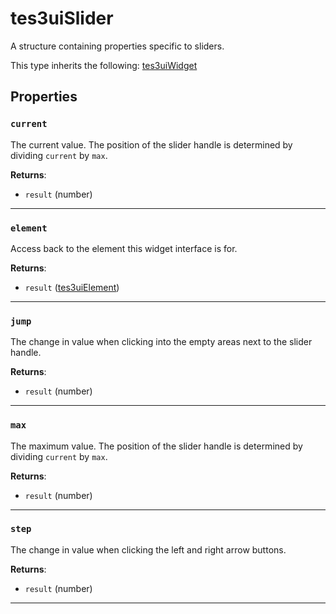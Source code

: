 <!---
	This file is autogenerated. Do not edit this file manually. Your changes will be ignored.
	More information: https://github.com/MWSE/MWSE/tree/master/docs
-->

# tes3uiSlider

A structure containing properties specific to sliders.

This type inherits the following: [tes3uiWidget](../../types/tes3uiWidget)
## Properties

### `current`
<div class="search_terms" style="display: none">current</div>

The current value. The position of the slider handle is determined by dividing `current` by `max`.

**Returns**:

* `result` (number)

***

### `element`
<div class="search_terms" style="display: none">element</div>

Access back to the element this widget interface is for.

**Returns**:

* `result` ([tes3uiElement](../../types/tes3uiElement))

***

### `jump`
<div class="search_terms" style="display: none">jump</div>

The change in value when clicking into the empty areas next to the slider handle.

**Returns**:

* `result` (number)

***

### `max`
<div class="search_terms" style="display: none">max</div>

The maximum value. The position of the slider handle is determined by dividing `current` by `max`.

**Returns**:

* `result` (number)

***

### `step`
<div class="search_terms" style="display: none">step</div>

The change in value when clicking the left and right arrow buttons.

**Returns**:

* `result` (number)

***

